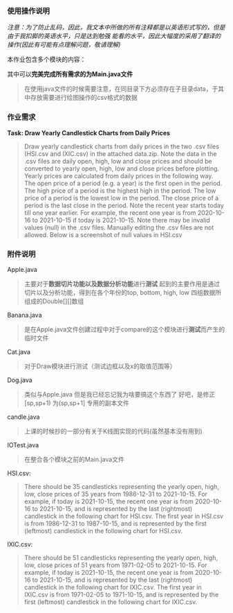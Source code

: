 ### 使用操作说明
*注意：为了防止乱码，因此，我文本中所做的所有注释都是以英语形式写的，但是由于我扣脚的英语水平，只是达到勉强*
*能看的水平，因此大幅度的采用了翻译的操作(因此有可能有点理解问题，敬请理解)*

本作业包含多个模块的内容：

其中可以**完美完成所有需求的为Main.java文件** 
> 在使用java文件的时候需要注意，在同目录下方必须存在子目录data，于其中存放需要进行绘图操作的csv格式的数据

### 作业需求
**Task: Draw Yearly Candlestick Charts from Daily Prices**
> Draw yearly candlestick charts from daily prices in the two .csv files (HSI.csv and IXIC.csv) in the attached data.zip.
> Note the data in the .csv files are daily open, high, low and close prices and should be converted to yearly open, high, low and close prices before plotting.
> Yearly prices are calculated from daily prices in the following way.
> The open price of a period (e.g. a year) is the first open in the period.
> The high price of a period is the highest high in the period.
> The low price of a period is the lowest low in the period.
> The close price of a period is the last close in the period.
> Note the recent year starts today till one year earlier. For example, the recent one year is from 2020-10-16 to 2021-10-15 if today is 2021-10-15.
> Note there may be invalid values (null) in the .csv files. Manually editing the .csv files are not allowed.
> Below is a screenshot of null values in HSI.csv

### 附件说明
Apple.java
>	主要对于**数据切片功能以及数据分析功能**进行**测试**
> 	起到的主要作用是通过切片以及分析功能，得到在各个年份的top, bottom, high, low
> 	四组数据所组成的Double[][]数组

Banana.java
> 	是在Apple.java文件创建过程中对于compare的这个模块进行**测试**而产生的临时文件

Cat.java
> 	对于Draw模块进行测试（测试边框以及x的取值范围等）

Dog.java
> 	类似与Apple.java
> 	但是我已经忘记我为啥要搞这个东西了
> 	好吧，是修正[sp,sp+1) 为(sp,sp+1] 专用的副本文件

candle.java
> 	上课的时候抄的一部分有关于K线图实现的代码(虽然基本没有用到)

IOTest.java
> 	在整合各个模块之前的Main.java文件

HSI.csv:
>	There should be 35 candlesticks representing the yearly open, high, low, close prices of 35 years from 1986-12-31 to 2021-10-15.
>	For example, if today is 2021-10-15, the recent one year is from 2020-10-16 to 2021-10-15, and is represented by the last (rightmost) candlestick in the following chart for HSI.csv.
> 	The first year in HSI.csv is from 1986-12-31 to 1987-10-15, and is represented by the first (leftmost) candlestick in the following chart for HSI.csv.

IXIC.csv:
> 	There should be 51 candlesticks representing the yearly open, high, low, close prices of 51 years from 1971-02-05 to 2021-10-15.
>	For example, if today is 2021-10-15, the recent one year is from 2020-10-16 to 2021-10-15, and is represented by the last (rightmost) candlestick in the following chart for IXIC.csv.
>	The first year in IXIC.csv is from 1971-02-05 to 1971-10-15, and is represented by the first (leftmost) candlestick in the following chart for IXIC.csv.